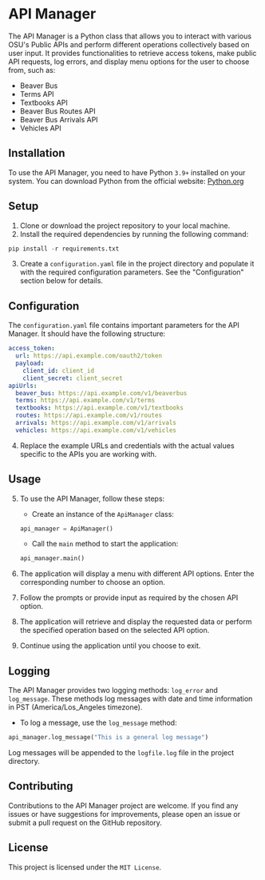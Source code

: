 # API Manager

The API Manager is a Python class that allows you to interact with various OSU's Public APIs and perform different operations collectively based on user input. It provides functionalities to retrieve access tokens, make public API requests, log errors, and display menu options for the user to choose from, such as:

* Beaver Bus
* Terms API
* Textbooks API
* Beaver Bus Routes API
* Beaver Bus Arrivals API
* Vehicles API

## Installation

To use the API Manager, you need to have Python `3.9+` installed on your system. You can download Python from the official website: [Python.org](https://www.python.org/)

## Setup

1. Clone or download the project repository to your local machine.
2. Install the required dependencies by running the following command:

```python
pip install -r requirements.txt
```

3. Create a `configuration.yaml` file in the project directory and populate it with the required configuration parameters. See the "Configuration" section below for details.

## Configuration

The `configuration.yaml` file contains important parameters for the API Manager. It should have the following structure:

```yaml
access_token:
  url: https://api.example.com/oauth2/token
  payload:
    client_id: client_id
    client_secret: client_secret
apiUrls:
  beaver_bus: https://api.example.com/v1/beaverbus
  terms: https://api.example.com/v1/terms
  textbooks: https://api.example.com/v1/textbooks
  routes: https://api.example.com/v1/routes
  arrivals: https://api.example.com/v1/arrivals
  vehicles: https://api.example.com/v1/vehicles
```

4. Replace the example URLs and credentials with the actual values specific to the APIs you are working with.

## Usage

5. To use the API Manager, follow these steps:

    * Create an instance of the `ApiManager` class:

    ```python
    api_manager = ApiManager()
    ```

    * Call the `main` method to start the application:

    ```python
    api_manager.main()
    ```

6. The application will display a menu with different API options. Enter the corresponding number to choose an option.

7. Follow the prompts or provide input as required by the chosen API option.

8. The application will retrieve and display the requested data or perform the specified operation based on the selected API option.

9. Continue using the application until you choose to exit.

## Logging

The API Manager provides two logging methods: `log_error` and `log_message`. These methods log messages with date and time information in PST (America/Los_Angeles timezone).

* To log a message, use the `log_message` method:

```python
api_manager.log_message("This is a general log message")
```
Log messages will be appended to the `logfile.log` file in the project directory.

## Contributing

Contributions to the API Manager project are welcome. If you find any issues or have suggestions for improvements, please open an issue or submit a pull request on the GitHub repository.

## License

This project is licensed under the `MIT License`.